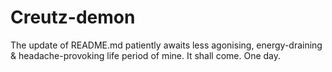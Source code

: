 # Creutz-demon
The update of README.md patiently awaits less agonising, energy-draining & headache-provoking life period of mine.  It shall come. One day.
